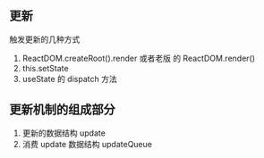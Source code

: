 ## 更新

触发更新的几种方式

1. ReactDOM.createRoot().render 或者老版 的 ReactDOM.render()
2. this.setState
3. useState 的 dispatch 方法

## 更新机制的组成部分

1. 更新的数据结构 update
2. 消费 update 数据结构 updateQueue
